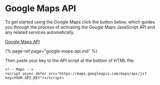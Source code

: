 # Google Maps API

To get started using the Google Maps click the button below, which guides you through the process of activating the Google Maps JavaScript API and any related services automatically.

[Google Maps API](https://developers.google.com/maps/documentation/javascript/get-api-key)

{% page-ref page="google-maps-api.md" %}



Then paste your key to the API script at the bottom of HTML file:

```text
<!-- Maps -->
<script async defer src="https://maps.googleapis.com/maps/api/js?key=YOUR_API_KEY"></script>
```

